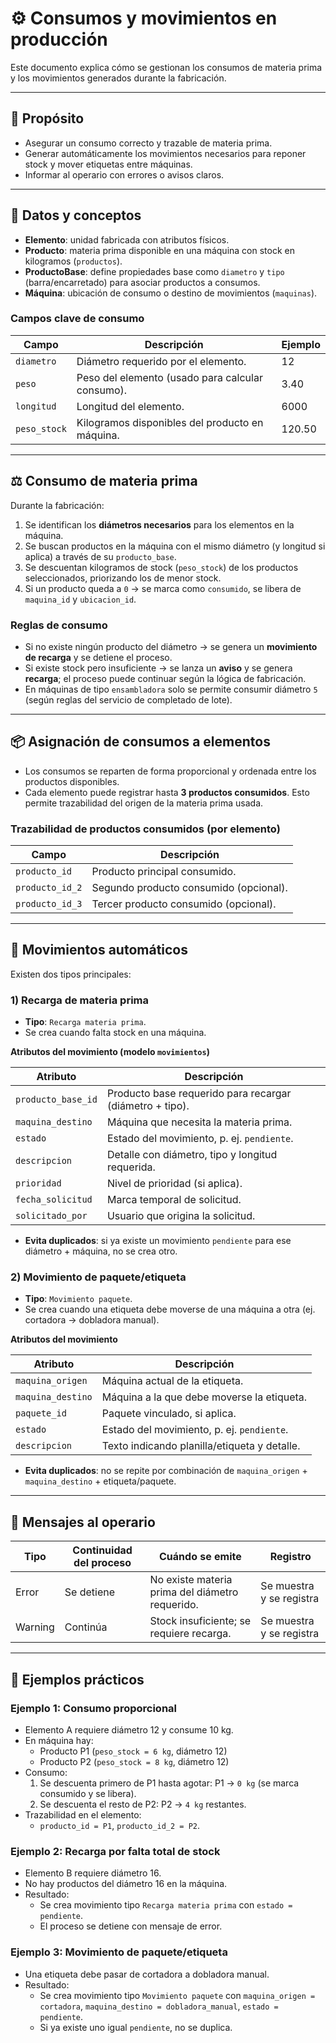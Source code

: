 # ⚙️ Consumos y movimientos en producción

Este documento explica cómo se gestionan los consumos de materia prima y los movimientos generados durante la fabricación.

---

## 🎯 Propósito

-   Asegurar un consumo correcto y trazable de materia prima.
-   Generar automáticamente los movimientos necesarios para reponer stock y mover etiquetas entre máquinas.
-   Informar al operario con errores o avisos claros.

---

## 🔑 Datos y conceptos

-   **Elemento**: unidad fabricada con atributos físicos.
-   **Producto**: materia prima disponible en una máquina con stock en kilogramos (`productos`).
-   **ProductoBase**: define propiedades base como `diametro` y `tipo` (barra/encarretado) para asociar productos a consumos.
-   **Máquina**: ubicación de consumo o destino de movimientos (`maquinas`).

### Campos clave de consumo

| Campo        | Descripción                                      | Ejemplo |
| ------------ | ------------------------------------------------ | ------- |
| `diametro`   | Diámetro requerido por el elemento.              | 12      |
| `peso`       | Peso del elemento (usado para calcular consumo). | 3.40    |
| `longitud`   | Longitud del elemento.                           | 6000    |
| `peso_stock` | Kilogramos disponibles del producto en máquina.  | 120.50  |

---

## ⚖️ Consumo de materia prima

Durante la fabricación:

1. Se identifican los **diámetros necesarios** para los elementos en la máquina.
2. Se buscan productos en la máquina con el mismo diámetro (y longitud si aplica) a través de su `producto_base`.
3. Se descuentan kilogramos de stock (`peso_stock`) de los productos seleccionados, priorizando los de menor stock.
4. Si un producto queda a `0` → se marca como `consumido`, se libera de `maquina_id` y `ubicacion_id`.

### Reglas de consumo

-   Si no existe ningún producto del diámetro → se genera un **movimiento de recarga** y se detiene el proceso.
-   Si existe stock pero insuficiente → se lanza un **aviso** y se genera **recarga**; el proceso puede continuar según la lógica de fabricación.
-   En máquinas de tipo `ensambladora` solo se permite consumir diámetro `5` (según reglas del servicio de completado de lote).

---

## 📦 Asignación de consumos a elementos

-   Los consumos se reparten de forma proporcional y ordenada entre los productos disponibles.
-   Cada elemento puede registrar hasta **3 productos consumidos**. Esto permite trazabilidad del origen de la materia prima usada.

### Trazabilidad de productos consumidos (por elemento)

| Campo           | Descripción                            |
| --------------- | -------------------------------------- |
| `producto_id`   | Producto principal consumido.          |
| `producto_id_2` | Segundo producto consumido (opcional). |
| `producto_id_3` | Tercer producto consumido (opcional).  |

---

## 🚚 Movimientos automáticos

Existen dos tipos principales:

### 1) Recarga de materia prima

-   **Tipo**: `Recarga materia prima`.
-   Se crea cuando falta stock en una máquina.

**Atributos del movimiento (modelo `movimientos`)**

| Atributo           | Descripción                                              |
| ------------------ | -------------------------------------------------------- |
| `producto_base_id` | Producto base requerido para recargar (diámetro + tipo). |
| `maquina_destino`  | Máquina que necesita la materia prima.                   |
| `estado`           | Estado del movimiento, p. ej. `pendiente`.               |
| `descripcion`      | Detalle con diámetro, tipo y longitud requerida.         |
| `prioridad`        | Nivel de prioridad (si aplica).                          |
| `fecha_solicitud`  | Marca temporal de solicitud.                             |
| `solicitado_por`   | Usuario que origina la solicitud.                        |

-   **Evita duplicados**: si ya existe un movimiento `pendiente` para ese diámetro + máquina, no se crea otro.

### 2) Movimiento de paquete/etiqueta

-   **Tipo**: `Movimiento paquete`.
-   Se crea cuando una etiqueta debe moverse de una máquina a otra (ej. cortadora → dobladora manual).

**Atributos del movimiento**

| Atributo          | Descripción                                  |
| ----------------- | -------------------------------------------- |
| `maquina_origen`  | Máquina actual de la etiqueta.               |
| `maquina_destino` | Máquina a la que debe moverse la etiqueta.   |
| `paquete_id`      | Paquete vinculado, si aplica.                |
| `estado`          | Estado del movimiento, p. ej. `pendiente`.   |
| `descripcion`     | Texto indicando planilla/etiqueta y detalle. |

-   **Evita duplicados**: no se repite por combinación de `maquina_origen` + `maquina_destino` + etiqueta/paquete.

---

## 🔔 Mensajes al operario

| Tipo    | Continuidad del proceso | Cuándo se emite                                 | Registro                 |
| ------- | ----------------------- | ----------------------------------------------- | ------------------------ |
| Error   | Se detiene              | No existe materia prima del diámetro requerido. | Se muestra y se registra |
| Warning | Continúa                | Stock insuficiente; se requiere recarga.        | Se muestra y se registra |

---

## 🧪 Ejemplos prácticos

### Ejemplo 1: Consumo proporcional

-   Elemento A requiere diámetro 12 y consume 10 kg.
-   En máquina hay:
    -   Producto P1 (`peso_stock = 6 kg`, diámetro 12)
    -   Producto P2 (`peso_stock = 8 kg`, diámetro 12)
-   Consumo:
    1. Se descuenta primero de P1 hasta agotar: P1 → `0 kg` (se marca consumido y se libera).
    2. Se descuenta el resto de P2: P2 → `4 kg` restantes.
-   Trazabilidad en el elemento:
    -   `producto_id = P1`, `producto_id_2 = P2`.

### Ejemplo 2: Recarga por falta total de stock

-   Elemento B requiere diámetro 16.
-   No hay productos del diámetro 16 en la máquina.
-   Resultado:
    -   Se crea movimiento tipo `Recarga materia prima` con `estado = pendiente`.
    -   El proceso se detiene con mensaje de error.

### Ejemplo 3: Movimiento de paquete/etiqueta

-   Una etiqueta debe pasar de cortadora a dobladora manual.
-   Resultado:
    -   Se crea movimiento tipo `Movimiento paquete` con `maquina_origen = cortadora`, `maquina_destino = dobladora_manual`, `estado = pendiente`.
    -   Si ya existe uno igual `pendiente`, no se duplica.
